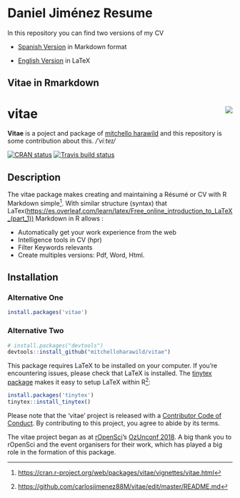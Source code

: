# Daniel Jiménez Resume

In this repository you can find two versions of my CV 

* [Spanish Version]() in Markdown format

* [English Version](https://github.com/carlosjimenez88M/Resume/blob/master/CvEng2019.pdf) in LaTeX

## Vitae in Rmarkdown

# vitae <img src="https://i.imgur.com/PeFoXDy.png" align="right" />


**Vitae** is a poject and package of [mitchello harawild](https://github.com/mitchelloharawild) and this repository is some contribution about this.
*/ˈviːteɪ/*

[![CRAN
status](https://www.r-pkg.org/badges/version/vitae)](https://cran.r-project.org/package=vitae)
[![Travis build
status](https://travis-ci.org/mitchelloharawild/vitae.svg?branch=master)](https://travis-ci.org/mitchelloharawild/vitae)

## Description 

The vitae package makes creating and maintaining a Résumé or CV with R Markdown simple[^1]. With similar structure (syntax) that LaTex(https://es.overleaf.com/learn/latex/Free_online_introduction_to_LaTeX_(part_1)) Markdown in R allows :


* Automatically get your work experience from the web
* Intelligence tools in CV (hpr)
* Filter Keywords relevants
* Create multiples versions: Pdf, Word, Html.



## Installation


### Alternative One


``` r
install.packages('vitae')
```


### Alternative Two

``` r
# install.packages("devtools")
devtools::install_github("mitchelloharawild/vitae")
```


This package requires LaTeX to be installed on your computer. If you’re
encountering issues, please check that LaTeX is installed. The [tinytex
package](https://github.com/yihui/tinytex) makes it easy to setup LaTeX
within R[^2]:

``` r
install.packages('tinytex')
tinytex::install_tinytex()
```



Please note that the ‘vitae’ project is released with a [Contributor
Code of
Conduct](https://github.com/mitchelloharawild/vitae/blob/master/.github/CODE_OF_CONDUCT.md).
By contributing to this project, you agree to abide by its terms.

The vitae project began as at [rOpenSci](https://ropensci.org/)’s
[OzUnconf 2018](https://ozunconf18.ropensci.org/). A big thank you to
rOpenSci and the event organisers for their work, which has played a big
role in the formation of this package.


[^1]:https://cran.r-project.org/web/packages/vitae/vignettes/vitae.html
[^2]: https://github.com/carlosjimenez88M/vitae/edit/master/README.md

